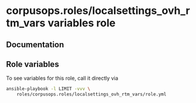 # corpusops.roles/localsettings_ovh_rtm_vars variables role
## Documentation

## Role variables
To see variables for this role, call it directly via
```bash
ansible-playbook -l LIMIT -vvv \
    roles/corpusops.roles/localsettings_ovh_rtm_vars/role.yml
```



